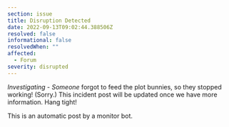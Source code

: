 ```yaml
---
section: issue
title: Disruption Detected
date: 2022-09-13T09:02:44.388506Z
resolved: false
informational: false
resolvedWhen: ""
affected:
  - Forum
severity: disrupted
---
```

*Investigating* - _Someone_ forgot to feed the plot bunnies, so they stopped working! (Sorry.) This incident post will be updated once we have more information. Hang tight!

This is an automatic post by a monitor bot.
        